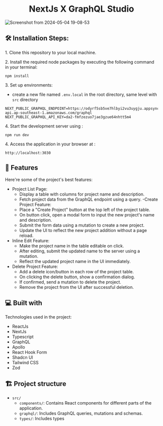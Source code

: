 <h1 align="center" id="title">NextJs X GraphQL Studio</h1>

![Screenshot from 2024-05-04 19-08-53](https://github.com/thantheinthwin/next-graphql-studio/assets/69258587/83ce9c08-318f-4b1d-adb4-5c407a41adc1)

<h2>🛠️ Installation Steps:</h2>

<p>1. Clone this repository to your local machine.</p>

<p>2. Install the required node packages by executing the following command in your terminal:</p>

```
npm install
```

<p>3. Set up environments:</p>

- create a new file named ```.env.local``` in the root directory, same level with ```src``` directory

```
NEXT_PUBLIC_GRAPHQL_ENDPOINT=https://odyrf5sb5ve7hlbyi2vu3uygju.appsync-api.ap-southeast-1.amazonaws.com/graphql
NEXT_PUBLIC_GRAPHQL_API_KEY=da2-fmfzezuo7jae3gzue64nhtt5m4
```

<p>4. Start the development server using :</p>  

```
npm run dev
```

<p>4. Access the application in your browser at :</p>  

```
http://localhost:3030
```
<h2>🧐 Features</h2>

Here're some of the project's best features:

- Project List Page:
  - Display a table with columns for project name and description.
  - Fetch project data from the GraphQL endpoint using a query.
-Create Project Feature:
  - Place a "Create Project" button at the top left of the project table.
  - On button click, open a modal form to input the new project's name and description.
  - Submit the form data using a mutation to create a new project.
  - Update the UI to reflect the new project addition without a page reload.
- Inline Edit Feature:
  - Make the project name in the table editable on click.
  - After editing, submit the updated name to the server using a mutation.
  - Reflect the updated project name in the UI immediately.
- Delete Project Feature:
  - Add a delete icon/button in each row of the project table.
  - On clicking the delete button, show a confirmation dialog.
  - If confirmed, send a mutation to delete the project.
  - Remove the project from the UI after successful deletion.
  
<h2>💻 Built with</h2>

Technologies used in the project:

*   ReactJs
*   NextJs
*   Typescript
*   GraphQL
*   Apollo
*   React Hook Form
*   Shadcn UI
*   Tailwind CSS
*   Zod

<h2>🏗️ Project structure</h2>

- ```src/```
  - ```components/```: Contains React components for different parts of the application.
  - ```graphql/```: Includes GraphQL queries, mutations and schemas.
  - ```types/```: Includes types
